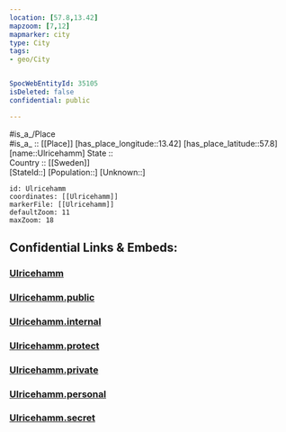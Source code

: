 ```yaml
---
location: [57.8,13.42] 
mapzoom: [7,12] 
mapmarker: city 
type: City
tags:
- geo/City


SpocWebEntityId: 35105
isDeleted: false
confidential: public

---
```

#is_a_/Place  
#is_a_ :: [[Place]] 
[has_place_longitude::13.42] 
[has_place_latitude::57.8] 
[name::Ulricehamm] 
State ::  
Country :: [[Sweden]]  
[StateId::] 
[Population::] 
[Unknown::] 


```leaflet
id: Ulricehamm
coordinates: [[Ulricehamm]] 
markerFile: [[Ulricehamm]] 
defaultZoom: 11 
maxZoom: 18
```


## Confidential Links & Embeds: 

### [Ulricehamm](/_Standards/Earth/Continent/Europe/Europe~North/Sweden/Provinces~Sweden/Västra_Götaland/City/Ulricehamm.md) 

### [Ulricehamm.public](/_public/Earth/Continent/Europe/Europe~North/Sweden/Provinces~Sweden/Västra_Götaland/City/Ulricehamm.public.md) 

### [Ulricehamm.internal](/_internal/Earth/Continent/Europe/Europe~North/Sweden/Provinces~Sweden/Västra_Götaland/City/Ulricehamm.internal.md) 

### [Ulricehamm.protect](/_protect/Earth/Continent/Europe/Europe~North/Sweden/Provinces~Sweden/Västra_Götaland/City/Ulricehamm.protect.md) 

### [Ulricehamm.private](/_private/Earth/Continent/Europe/Europe~North/Sweden/Provinces~Sweden/Västra_Götaland/City/Ulricehamm.private.md) 

### [Ulricehamm.personal](/_personal/Earth/Continent/Europe/Europe~North/Sweden/Provinces~Sweden/Västra_Götaland/City/Ulricehamm.personal.md) 

### [Ulricehamm.secret](/_secret/Earth/Continent/Europe/Europe~North/Sweden/Provinces~Sweden/Västra_Götaland/City/Ulricehamm.secret.md)

